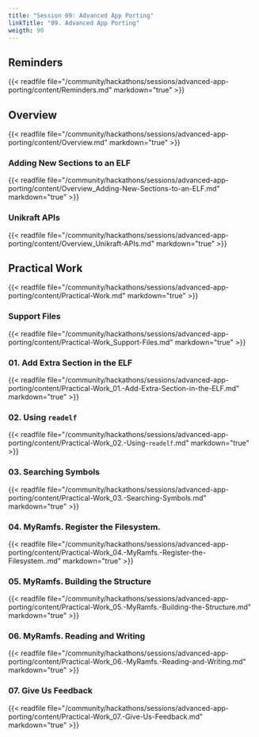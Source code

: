 ```yaml
---
title: "Session 09: Advanced App Porting"
linkTitle: "09. Advanced App Porting"
weigth: 90
---
```


## Reminders

{{< readfile file="/community/hackathons/sessions/advanced-app-porting/content/Reminders.md" markdown="true" >}}

## Overview

{{< readfile file="/community/hackathons/sessions/advanced-app-porting/content/Overview.md" markdown="true" >}}

### Adding New Sections to an ELF

{{< readfile file="/community/hackathons/sessions/advanced-app-porting/content/Overview_Adding-New-Sections-to-an-ELF.md" markdown="true" >}}

### Unikraft APIs

{{< readfile file="/community/hackathons/sessions/advanced-app-porting/content/Overview_Unikraft-APIs.md" markdown="true" >}}

## Practical Work

{{< readfile file="/community/hackathons/sessions/advanced-app-porting/content/Practical-Work.md" markdown="true" >}}

### Support Files

{{< readfile file="/community/hackathons/sessions/advanced-app-porting/content/Practical-Work_Support-Files.md" markdown="true" >}}

### 01. Add Extra Section in the ELF

{{< readfile file="/community/hackathons/sessions/advanced-app-porting/content/Practical-Work_01.-Add-Extra-Section-in-the-ELF.md" markdown="true" >}}

### 02. Using `readelf`

{{< readfile file="/community/hackathons/sessions/advanced-app-porting/content/Practical-Work_02.-Using-`readelf`.md" markdown="true" >}}

### 03. Searching Symbols

{{< readfile file="/community/hackathons/sessions/advanced-app-porting/content/Practical-Work_03.-Searching-Symbols.md" markdown="true" >}}

### 04. MyRamfs. Register the Filesystem.

{{< readfile file="/community/hackathons/sessions/advanced-app-porting/content/Practical-Work_04.-MyRamfs.-Register-the-Filesystem..md" markdown="true" >}}

### 05. MyRamfs. Building the Structure

{{< readfile file="/community/hackathons/sessions/advanced-app-porting/content/Practical-Work_05.-MyRamfs.-Building-the-Structure.md" markdown="true" >}}

### 06. MyRamfs. Reading and Writing

{{< readfile file="/community/hackathons/sessions/advanced-app-porting/content/Practical-Work_06.-MyRamfs.-Reading-and-Writing.md" markdown="true" >}}

### 07. Give Us Feedback

{{< readfile file="/community/hackathons/sessions/advanced-app-porting/content/Practical-Work_07.-Give-Us-Feedback.md" markdown="true" >}}
